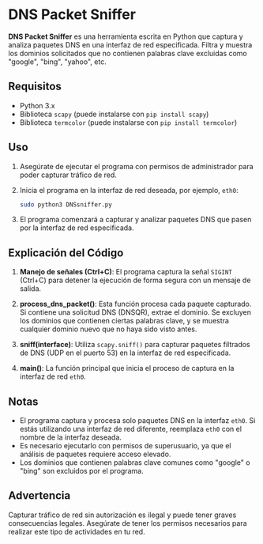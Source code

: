 # DNS Packet Sniffer

**DNS Packet Sniffer** es una herramienta escrita en Python que captura y analiza paquetes DNS en una interfaz de red especificada. Filtra y muestra los dominios solicitados que no contienen palabras clave excluidas como "google", "bing", "yahoo", etc.

## Requisitos

- Python 3.x
- Biblioteca `scapy` (puede instalarse con `pip install scapy`)
- Biblioteca `termcolor` (puede instalarse con `pip install termcolor`)

## Uso

1. Asegúrate de ejecutar el programa con permisos de administrador para poder capturar tráfico de red.
2. Inicia el programa en la interfaz de red deseada, por ejemplo, `eth0`:
    ```bash
    sudo python3 DNSsniffer.py
    ```

3. El programa comenzará a capturar y analizar paquetes DNS que pasen por la interfaz de red especificada.

## Explicación del Código

1. **Manejo de señales (Ctrl+C)**: El programa captura la señal `SIGINT` (Ctrl+C) para detener la ejecución de forma segura con un mensaje de salida.

2. **process_dns_packet()**: Esta función procesa cada paquete capturado. Si contiene una solicitud DNS (DNSQR), extrae el dominio. Se excluyen los dominios que contienen ciertas palabras clave, y se muestra cualquier dominio nuevo que no haya sido visto antes.

3. **sniff(interface)**: Utiliza `scapy.sniff()` para capturar paquetes filtrados de DNS (UDP en el puerto 53) en la interfaz de red especificada.

4. **main()**: La función principal que inicia el proceso de captura en la interfaz de red `eth0`.

## Notas

- El programa captura y procesa solo paquetes DNS en la interfaz `eth0`. Si estás utilizando una interfaz de red diferente, reemplaza `eth0` con el nombre de la interfaz deseada.
- Es necesario ejecutarlo con permisos de superusuario, ya que el análisis de paquetes requiere acceso elevado.
- Los dominios que contienen palabras clave comunes como "google" o "bing" son excluidos por el programa.

## Advertencia

Capturar tráfico de red sin autorización es ilegal y puede tener graves consecuencias legales. Asegúrate de tener los permisos necesarios para realizar este tipo de actividades en tu red.
